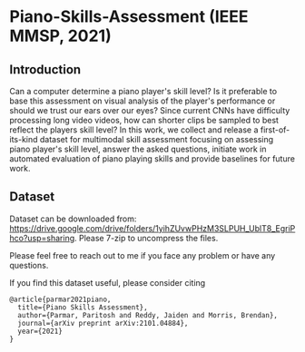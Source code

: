 # Piano-Skills-Assessment (IEEE MMSP, 2021)

## Introduction
Can a computer determine a piano player's skill level? Is it preferable to base this assessment on visual analysis of the player's performance or should we trust our ears over our eyes? Since current CNNs have difficulty processing long video videos, how can shorter clips be sampled to best reflect the players skill level? In this work, we collect and release a first-of-its-kind dataset for multimodal skill assessment focusing on assessing piano player's skill level, answer the asked questions, initiate work in automated evaluation of piano playing skills and provide baselines for future work. 

## Dataset

Dataset can be downloaded from: https://drive.google.com/drive/folders/1yihZUvwPHzM3SLPUH_UblT8_EgriPhco?usp=sharing. Please 7-zip to uncompress the files.

Please feel free to reach out to me if you face any problem or have any questions.

If you find this dataset useful, please consider citing
```
@article{parmar2021piano,
  title={Piano Skills Assessment},
  author={Parmar, Paritosh and Reddy, Jaiden and Morris, Brendan},
  journal={arXiv preprint arXiv:2101.04884},
  year={2021}
}
```
